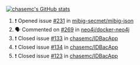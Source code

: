 [![chasemc's GitHub stats](https://github-readme-stats.vercel.app/api?username=chasemc)](https://github.com/anuraghazra/github-readme-stats)


<!--START_SECTION:activity-->
1. ❗️ Opened issue [#231](https://github.com/mibig-secmet/mibig-json/issues/231) in [mibig-secmet/mibig-json](https://github.com/mibig-secmet/mibig-json)
2. 🗣 Commented on [#269](https://github.com/neo4j/docker-neo4j/issues/269) in [neo4j/docker-neo4j](https://github.com/neo4j/docker-neo4j)
3. ❗️ Closed issue [#133](https://github.com/chasemc/IDBacApp/issues/133) in [chasemc/IDBacApp](https://github.com/chasemc/IDBacApp)
4. ❗️ Closed issue [#134](https://github.com/chasemc/IDBacApp/issues/134) in [chasemc/IDBacApp](https://github.com/chasemc/IDBacApp)
5. ❗️ Closed issue [#123](https://github.com/chasemc/IDBacApp/issues/123) in [chasemc/IDBacApp](https://github.com/chasemc/IDBacApp)
<!--END_SECTION:activity-->
